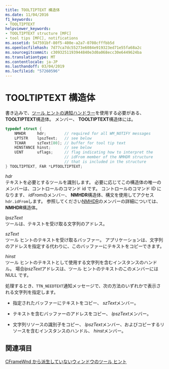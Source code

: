 ```yaml
---
title: TOOLTIPTEXT 構造体
ms.date: 11/04/2016
f1_keywords:
- TOOLTIPTEXT
helpviewer_keywords:
- TOOLTIPTEXT structure [MFC]
- tool tips [MFC], notifications
ms.assetid: 547591bf-80f5-400e-a2a7-0708cfffbb5d
ms.openlocfilehash: 7d77ca7dc55273e6084e919323ed71e55fa68a2c
ms.sourcegitcommit: c3093251193944840e3d0a068ecc30e6449624ba
ms.translationtype: MT
ms.contentlocale: ja-JP
ms.lasthandoff: 03/04/2019
ms.locfileid: "57260596"
---
```

# <a name="tooltiptext-structure"></a>TOOLTIPTEXT 構造体

書き込みで、[ツール ヒントの通知ハンドラー](../mfc/handling-ttn-needtext-notification-for-tool-tips.md)を使用する必要がある、 **TOOLTIPTEXT**構造体。 メンバー、 **TOOLTIPTEXT**構造体には。

```cpp
typedef struct {
    NMHDR     hdr;        // required for all WM_NOTIFY messages
    LPTSTR    lpszText;   // see below
    TCHAR     szText[80]; // buffer for tool tip text
    HINSTANCE hinst;      // see below
    UINT      uflags;     // flag indicating how to interpret the
                          // idFrom member of the NMHDR structure
                          // that is included in the structure
} TOOLTIPTEXT, FAR *LPTOOLTIPTEXT;
```

*hdr*<br/>
テキストを必要とするツールを識別します。 必要に応じてこの構造体の唯一のメンバーは、コントロールのコマンド id です。 コントロールのコマンド ID になります、 *idFrom*のメンバー、 **NMHDR**構造体、構文を使用してアクセス`hdr.idFrom`します。 参照してください[NMHDR](/windows/desktop/api/richedit/ns-richedit-_nmhdr)のメンバーの詳細については、 **NMHDR**構造体。

*lpszText*<br/>
ツールは、テキストを受け取る文字列のアドレス。

*szText*<br/>
ツール ヒントのテキストを受け取るバッファー。 アプリケーションは、文字列のアドレスを指定する代わりに、このバッファーにテキストをコピーできます。

*hinst*<br/>
ツール ヒントのテキストとして使用する文字列を含むインスタンスのハンドル。 場合*lpszText*アドレスは、ツール ヒントのテキストのこのメンバーには NULL です。

処理するとき、`TTN_NEEDTEXT`通知メッセージで、次の方法のいずれかで表示される文字列を指定します。

- 指定されたバッファーにテキストをコピー、 *szText*メンバー。

- テキストを含むバッファーのアドレスをコピー、 *lpszText*メンバー。

- 文字列リソースの識別子をコピー、 *lpszText*メンバー、およびコピーするリソースを含むインスタンスのハンドル、 *hinst*メンバー。

## <a name="see-also"></a>関連項目

[CFrameWnd から派生していないウィンドウのツール ヒント](../mfc/tool-tips-in-windows-not-derived-from-cframewnd.md)
